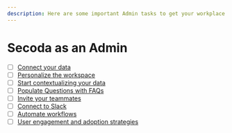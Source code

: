 ```yaml
---
description: Here are some important Admin tasks to get your workplace up and running.
---
```


# Secoda as an Admin

* [ ] [Connect your data](connect-your-data/)
* [ ] [Personalize the workspace](personalization.md)
* [ ] [Start contextualizing your data](add-documentation/)
* [ ] [Populate Questions with FAQs](populate-questions-with-faqs.md)
* [ ] [Invite your teammates](invite-teammates/)
* [ ] [Connect to Slack](../../slack-connection/)
* [ ] [Automate workflows](automate-workflows.md)
* [ ] [User engagement and adoption strategies](user-engagement-and-adoption.md)
